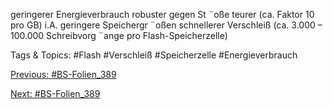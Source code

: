 geringerer Energieverbrauch
robuster gegen St ¨oße
teurer (ca. Faktor 10 pro GB)
i.A. geringere Speichergr ¨oßen
schnellerer Verschleiß (ca. 3.000 – 100.000 Schreibvorg ¨ange pro Flash-Speicherzelle)

   Tags & Topics:
   #Flash
   #Verschleiß
   #Speicherzelle
   #Energieverbrauch

[Previous: #BS-Folien_389](BS-Folien_389.md)

[Next: #BS-Folien_389](BS-Folien_389.md)